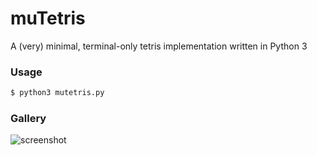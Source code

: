 # muTetris

A (very) minimal, terminal-only tetris implementation written in Python 3

### Usage

```sh
$ python3 mutetris.py
```

### Gallery
![screenshot](https://raw.githubusercontent.com/FranciscoDA/mutetris/master/screen01_xterm.png)
